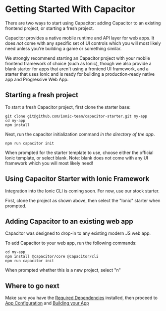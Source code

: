 # Getting Started With Capacitor

There are two ways to start using Capacitor: adding Capacitor to an existing frontend project, or starting a fresh project.

Capacitor provides a native mobile runtime and API layer for web apps. It does _not_ come with any specific
set of UI controls which you will most likely need unless you're building a game or something similar.

We strongly recommend starting an Capacitor project with your mobile frontend framework of choice (such as Ionic),
though we also provide a blank starter for apps that aren't using a frontend UI framework, and a starter that uses Ionic and
is ready for building a production-ready native app and Progressive Web App.

## Starting a fresh project

To start a fresh Capacitor project, first clone the starter base:

```
git clone git@github.com/ionic-team/capacitor-starter.git my-app
cd my-app
npm install
```

Next, run the capacitor initialization command _in the directory of the app_.

```
npm run capacitor init
```

When prompted for the starter template to use, choose either the official Ionic template, or 
select blank. Note: blank does not come with any UI framework which you will most likely need!

## Using Capacitor Starter with Ionic Framework

Integration into the Ionic CLI is coming soon. For now, use our stock starter.

First, clone the project as shown above, then select the "Ionic" starter when prompted.

## Adding Capacitor to an existing web app

Capacitor was designed to drop-in to any existing modern JS web app.

To add Capacitor to your web app, run the following commands:

```
cd my-app
npm install @capacitor/core @capacitor/cli
npm run capacitor init
```

When prompted whether this is a new project, select "n"

## Where to go next

Make sure you have the [Required Dependencies](/docs/getting-started/dependencies) installed, then proceed to [App Configuration](/docs/basics/configuring-your-app) and [Building your App](/docs/basics/building-your-app)